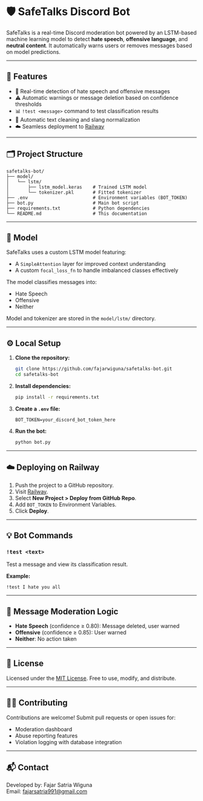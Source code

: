 # 🛡️ SafeTalks Discord Bot

SafeTalks is a real-time Discord moderation bot powered by an LSTM-based machine learning model to detect **hate speech**, **offensive language**, and **neutral content**. It automatically warns users or removes messages based on model predictions.

---

## 🚀 Features

- 🔎 Real-time detection of hate speech and offensive messages
- ⚠️ Automatic warnings or message deletion based on confidence thresholds
- 📊 `!test <message>` command to test classification results
- 🧼 Automatic text cleaning and slang normalization
- ☁️ Seamless deployment to [Railway](https://railway.app)

---

## 🗂️ Project Structure

```
safetalks-bot/
├── model/
│   └── lstm/
│       ├── lstm_model.keras    # Trained LSTM model
│       └── tokenizer.pkl       # Fitted tokenizer
├── .env                        # Environment variables (BOT_TOKEN)
├── bot.py                      # Main bot script
├── requirements.txt            # Python dependencies
└── README.md                   # This documentation
```

---

## 🧠 Model

SafeTalks uses a custom LSTM model featuring:
- A `SimpleAttention` layer for improved context understanding
- A custom `focal_loss_fn` to handle imbalanced classes effectively

The model classifies messages into:
- Hate Speech
- Offensive
- Neither

Model and tokenizer are stored in the `model/lstm/` directory.

---

## ⚙️ Local Setup

1. **Clone the repository:**
   ```bash
   git clone https://github.com/fajarwiguna/safetalks-bot.git
   cd safetalks-bot
   ```

2. **Install dependencies:**
   ```bash
   pip install -r requirements.txt
   ```

3. **Create a `.env` file:**
   ```
   BOT_TOKEN=your_discord_bot_token_here
   ```

4. **Run the bot:**
   ```bash
   python bot.py
   ```

---

## ☁️ Deploying on Railway

1. Push the project to a GitHub repository.
2. Visit [Railway](https://railway.app/).
3. Select **New Project > Deploy from GitHub Repo**.
4. Add `BOT_TOKEN` to Environment Variables.
5. Click **Deploy**.

---

## 💡 Bot Commands

### `!test <text>`

Test a message and view its classification result.

**Example:**
```
!test I hate you all
```

---

## 🔐 Message Moderation Logic

- **Hate Speech** (confidence ≥ 0.80): Message deleted, user warned
- **Offensive** (confidence ≥ 0.85): User warned
- **Neither**: No action taken

---

## 📜 License

Licensed under the [MIT License](LICENSE). Free to use, modify, and distribute.

---

## 🙋‍♀️ Contributing

Contributions are welcome! Submit pull requests or open issues for:
- Moderation dashboard
- Abuse reporting features
- Violation logging with database integration

---

## 📬 Contact

Developed by: Fajar Satria Wiguna  
Email: fajarsatria991@gmail.com